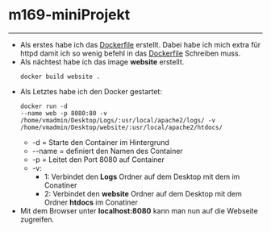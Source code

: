 # m169-miniProjekt

---

+ Als erstes habe ich das [Dockerfile](./Dockerfile) erstellt. Dabei habe ich mich extra für httpd damit ich so wenig befehl in das [Dockerfile](./Dockerfile) Schreiben muss.
+ Als nächtest habe ich das image **website** erstellt. <pre><code>docker build website . </code></pre>
+ Als Letztes habe ich den Docker gestartet: <pre><code>docker run -d --name web -p 8080:80 -v /home/vmadmin/Desktop/Logs/:usr/local/apache2/logs/ -v /home/vmadmin/Desktop/website/:usr/local/apache2/htdocs/</code></pre> 
    + -d = Starte den Container im Hintergrund
    + --name = definiert den Namen des Container
    + -p = Leitet den Port 8080 auf Container
    + -v:
        + 1: Verbindet den **Logs** Ordner auf dem Desktop mit dem im Conatiner
        + 2: Verbindet den **website** Ordner auf dem Desktop mit dem Ordner **htdocs** im Conatiner
+ Mit dem Browser unter **localhost:8080** kann man nun auf die Webseite zugreifen.

